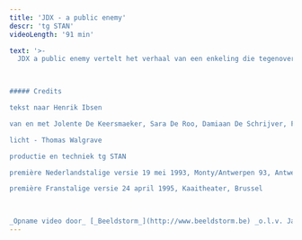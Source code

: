 ```yaml
---
title: 'JDX - a public enemy'
descr: 'tg STAN'
videoLength: '91 min'

text: '>-
  JDX a public enemy vertelt het verhaal van een enkeling die tegenover een maatschappelijke en politieke meerderheid staat. Een dokter ontdekt dat het water in het nieuwe kuuroord ernstig vervuild is. Zijn broer, de burgemeester van de stad, weigert op te treden wegens de zware financiële gevolgen die dat zou hebben. Uiteindelijk wordt de dokter als een vijand van het volk gebrandmerkt, want de bevolking denkt dat haar welvaart bedreigd wordt. De rol van de media en de valkuilen van de democratie worden uitvoerig belicht. In agitpropstijl stelt de voorstelling het totaal gebrek aan oprechtheid in een democratie aan de kaak, het gesjoemel, de leugens en intimidatie, het bedrog van de bevolking en de onverdraagzaamheid.

‍

##### Credits

tekst naar Henrik Ibsen

van en met Jolente De Keersmaeker, Sara De Roo, Damiaan De Schrijver, Frank Vercruyssen en Natali Broods of Tine Embrechts of Annette Kouwenhoven of Stijn Van Opstal of Mieke Verdin

licht - Thomas Walgrave

productie en techniek tg STAN

première Nederlandstalige versie 19 mei 1993, Monty/Antwerpen 93, Antwerpen

première Franstalige versie 24 april 1995, Kaaitheater, Brussel

‍

_Opname video door_ [_Beeldstorm_](http://www.beeldstorm.be) _o.l.v. Jan Bosteels_'
---
```

